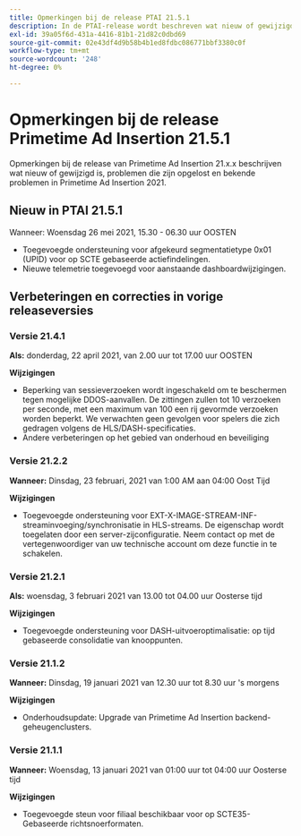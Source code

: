 ```yaml
---
title: Opmerkingen bij de release PTAI 21.5.1
description: In de PTAI-release wordt beschreven wat nieuw of gewijzigd is, wat de opgeloste en bekende problemen zijn in Primetime Ad Insertion in 2021.
exl-id: 39a05f6d-431a-4416-81b1-21d82c0dbd69
source-git-commit: 02e43df4d9b58b4b1ed8fdbc086771bbf3380c0f
workflow-type: tm+mt
source-wordcount: '248'
ht-degree: 0%

---
```


# Opmerkingen bij de release Primetime Ad Insertion 21.5.1

Opmerkingen bij de release van Primetime Ad Insertion 21.x.x beschrijven wat nieuw of gewijzigd is, problemen die zijn opgelost en bekende problemen in Primetime Ad Insertion 2021.

## Nieuw in PTAI 21.5.1

Wanneer:  Woensdag 26 mei 2021, 15.30 - 06.30 uur OOSTEN

* Toegevoegde ondersteuning voor afgekeurd segmentatietype 0x01 (UPID) voor op SCTE gebaseerde actiefindelingen.
* Nieuwe telemetrie toegevoegd voor aanstaande dashboardwijzigingen.

## Verbeteringen en correcties in vorige releaseversies

### Versie 21.4.1

**Als:** donderdag, 22 april 2021, van 2.00 uur tot 17.00 uur OOSTEN

**Wijzigingen**

* Beperking van sessieverzoeken wordt ingeschakeld om te beschermen tegen mogelijke DDOS-aanvallen. De zittingen zullen tot 10 verzoeken per seconde, met een maximum van 100 een rij gevormde verzoeken worden beperkt. We verwachten geen gevolgen voor spelers die zich gedragen volgens de HLS/DASH-specificaties.
* Andere verbeteringen op het gebied van onderhoud en beveiliging

### Versie 21.2.2

**Wanneer:** Dinsdag, 23 februari, 2021 van 1:00 AM aan 04:00 Oost Tijd

**Wijzigingen**

* Toegevoegde ondersteuning voor EXT-X-IMAGE-STREAM-INF-streaminvoeging/synchronisatie in HLS-streams. De eigenschap wordt toegelaten door een server-zijconfiguratie. Neem contact op met de vertegenwoordiger van uw technische account om deze functie in te schakelen.

### Versie 21.2.1

**Als:** woensdag, 3 februari 2021 van 13.00 tot 04.00 uur Oosterse tijd

**Wijzigingen**

* Toegevoegde ondersteuning voor DASH-uitvoeroptimalisatie: op tijd gebaseerde consolidatie van knooppunten.

### Versie 21.1.2

**Wanneer:** Dinsdag, 19 januari 2021 van 12.30 uur tot 8.30 uur &#39;s morgens

**Wijzigingen**

* Onderhoudsupdate: Upgrade van Primetime Ad Insertion backend-geheugenclusters.

### Versie 21.1.1

**Wanneer:** Woensdag, 13 januari 2021 van 01:00 uur tot 04:00 uur Oosterse tijd

**Wijzigingen**

* Toegevoegde steun voor filiaal beschikbaar voor op SCTE35-Gebaseerde richtsnoerformaten.
